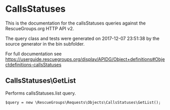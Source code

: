 # CallsStatuses

This is the documentation for the callsStatuses queries against the RescueGroups.org HTTP API v2.

The query class and tests were generated on 2017-12-07 23:51:38 by the source generator in the bin subfolder.

For full documentation see https://userguide.rescuegroups.org/display/APIDG/Object+definitions#Objectdefinitions-callsStatuses

## CallsStatuses\GetList

Performs callsStatuses.list query.

    $query = new \RescueGroups\Requests\Objects\CallsStatuses\GetList();





